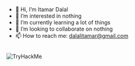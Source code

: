 - 👋 Hi, I’m Itamar Dalal
- 👀 I’m interested in nothing
- 🌱 I’m currently learning a lot of things
- 💞️ I’m looking to collaborate on nothing
- 📫 How to reach me: dalalitamar@gmail.com
<br/>
<img src="https://tryhackme-badges.s3.amazonaws.com/ItamarDalal.png" alt="TryHackMe">
<!---
Itamar-Dalal/Itamar-Dalal is a ✨ special ✨ repository because its `README.md` (this file) appears on your GitHub profile.
You can click the Preview link to take a look at your changes.
--->
